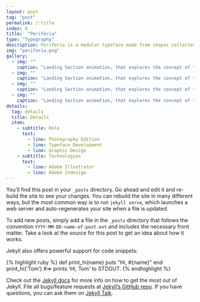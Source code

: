 ```yaml
---
layout: post
tag: "post"
permalink: /:title
index: 6
title:  "Periferia"
type: "Typography"
description: Periferia is a modular typeface made from shapes collected in Choupal National Forest, located in the suburbs of Coimbra, Portugal. Choupal, once the theme of songs and poems, is now a forgotten place in the city and its existence threatened. This typeface pays tribute to this location and to all the other abandoned areas in the suburbs of Coimbra. The development of the typeface was based in four modules taken from the different shapes of the objects present in the forest. The rearrangement of these modules produces each one of the typeface characters.
img: "periferia.png"
gallery:
  - img: ""
    caption: "Landing Section animation, that explores the concept of the identity."
  - img: ""
    caption: "Landing Section animation, that explores the concept of the identity."
  - img: ""
    caption: "Landing Section animation, that explores the concept of the identity."
  - img: ""
    caption: "Landing Section animation, that explores the concept of the identity."
details:
  tag: details
  title: Details
  item:
    - subtitle: Role
      text:
        - line: Photography Edition
        - line: Typeface Development
        - line: Graphic Design
    - subtitle: Technologies
      text:
        - line: Adobe Illustrator
        - line: Adobe Indesign
---
```

You’ll find this post in your `_posts` directory. Go ahead and edit it and re-build the site to see your changes. You can rebuild the site in many different ways, but the most common way is to run `jekyll serve`, which launches a web server and auto-regenerates your site when a file is updated.

To add new posts, simply add a file in the `_posts` directory that follows the convention `YYYY-MM-DD-name-of-post.ext` and includes the necessary front matter. Take a look at the source for this post to get an idea about how it works.

Jekyll also offers powerful support for code snippets:

{% highlight ruby %}
def print_hi(name)
  puts "Hi, #{name}"
end
print_hi('Tom')
#=> prints 'Hi, Tom' to STDOUT.
{% endhighlight %}

Check out the [Jekyll docs][jekyll-docs] for more info on how to get the most out of Jekyll. File all bugs/feature requests at [Jekyll’s GitHub repo][jekyll-gh]. If you have questions, you can ask them on [Jekyll Talk][jekyll-talk].

[jekyll-docs]: https://jekyllrb.com/docs/home
[jekyll-gh]:   https://github.com/jekyll/jekyll
[jekyll-talk]: https://talk.jekyllrb.com/
